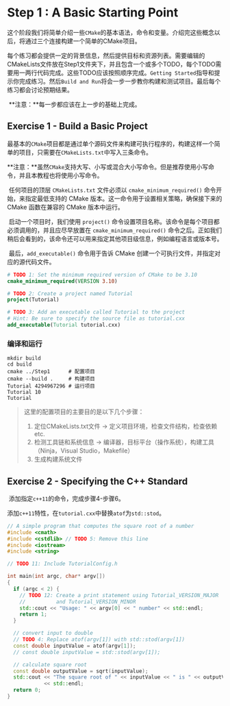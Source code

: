 # Step 1 : A Basic Starting Point

​	这个阶段我们将简单介绍一些`CMake`的基本语法，命令和变量。介绍完这些概念以后，将通过三个连接构建一个简单的CMake项目。

​	每个练习都会提供一定的背景信息，然后提供目标和资源列表。需要编辑的CMakeLists文件放在Step1文件夹下，并且包含一个或多个TODO，每个TODO需要用一两行代码完成。这些TODO应该按照顺序完成。`Getting Started`指导和提示你完成练习。然后`Build and Run`将会一步一步教你构建和测试项目。最后每个练习都会讨论预期结果。

​	**注意：**每一步都应该在上一步的基础上完成。

## Exercise 1 - Build a Basic Project

​	最基本的`CMake`项目都是通过单个源码文件来构建可执行程序的，构建这样一个简单的项目，只需要在`CMakeLists.txt`中写入三条命令。

​	**注意：**虽然`CMake`支持大写、小写或混合大小写命令。但是推荐使用小写命令，并且本教程也将使用小写命令。

​	任何项目的顶层 `CMakeLists.txt` 文件必须以 `cmake_minimum_required()` 命令开始，来指定最低支持的 CMake 版本。这一命令用于设置相关策略，确保接下来的 CMake 函数在兼容的 CMake 版本中运行。

​	启动一个项目时，我们使用 `project()` 命令设置项目名称。该命令是每个项目都必须调用的，并且应尽早放置在 `cmake_minimum_required()` 命令之后。正如我们稍后会看到的，该命令还可以用来指定其他项目级信息，例如编程语言或版本号。

​	最后，`add_executable()` 命令用于告诉 CMake 创建一个可执行文件，并指定对应的源代码文件。

```cmake
# TODO 1: Set the minimum required version of CMake to be 3.10
cmake_minimum_required(VERSION 3.10)

# TODO 2: Create a project named Tutorial
project(Tutorial)

# TODO 3: Add an executable called Tutorial to the project
# Hint: Be sure to specify the source file as tutorial.cxx
add_executable(Tutorial tutorial.cxx)
```

### 编译和运行

```shell
mkdir build
cd build
cmake ../Step1		# 配置项目
cmake --build . 	# 构建项目
Tutorial 4294967296	# 运行项目
Tutorial 10
Tutorial
```

> 这里的配置项目的主要目的是以下几个步骤：
>
> 1. 定位CMakeLists.txt文件 -> 定义项目环境，检查文件结构，检查依赖etc.
> 2. 检测工具链和系统信息  -> 编译器，目标平台（操作系统），构建工具（Ninja，Visual Studio，Makefile）
> 3. 生成构建系统文件

## Exercise 2 - Specifying the C++ Standard

​	添加指定`c++11`的命令，完成步骤4-步骤6。

​	添加`c++11`特性，在`tutorial.cxx`中替换`atof`为`std::stod`。

```c++
// A simple program that computes the square root of a number
#include <cmath>
#include <cstdlib> // TODO 5: Remove this line
#include <iostream>
#include <string>

// TODO 11: Include TutorialConfig.h

int main(int argc, char* argv[])
{
  if (argc < 2) {
    // TODO 12: Create a print statement using Tutorial_VERSION_MAJOR
    //          and Tutorial_VERSION_MINOR
    std::cout << "Usage: " << argv[0] << " number" << std::endl;
    return 1;
  }

  // convert input to double
  // TODO 4: Replace atof(argv[1]) with std::stod(argv[1])
  const double inputValue = atof(argv[1]);
  // const double inputValue = std::stod(argv[1]);

  // calculate square root
  const double outputValue = sqrt(inputValue);
  std::cout << "The square root of " << inputValue << " is " << outputValue
            << std::endl;
  return 0;
}

```



